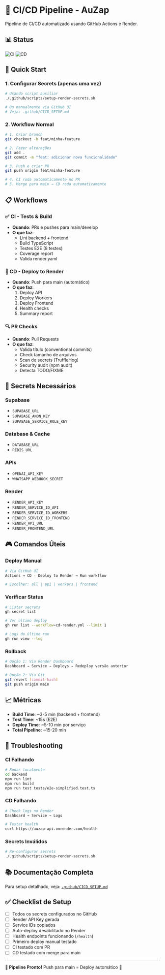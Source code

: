 # 🚀 CI/CD Pipeline - AuZap

Pipeline de CI/CD automatizado usando GitHub Actions e Render.

## 📊 Status

![CI](https://github.com/fellipesaraiva88/auzap-mvp/workflows/CI%20-%20Tests%20%26%20Build/badge.svg)
![CD](https://github.com/fellipesaraiva88/auzap-mvp/workflows/CD%20-%20Deploy%20to%20Render/badge.svg)

## 🎯 Quick Start

### 1. Configurar Secrets (apenas uma vez)

```bash
# Usando script auxiliar
./.github/scripts/setup-render-secrets.sh

# Ou manualmente via GitHub UI
# Veja: .github/CICD_SETUP.md
```

### 2. Workflow Normal

```bash
# 1. Criar branch
git checkout -b feat/minha-feature

# 2. Fazer alterações
git add .
git commit -m "feat: adicionar nova funcionalidade"

# 3. Push e criar PR
git push origin feat/minha-feature

# 4. CI roda automaticamente no PR
# 5. Merge para main → CD roda automaticamente
```

## 📋 Workflows

### ✅ CI - Tests & Build
- **Quando**: PRs e pushes para main/develop
- **O que faz**:
  - Lint backend + frontend
  - Build TypeScript
  - Testes E2E (8 testes)
  - Coverage report
  - Valida render.yaml

### 🚀 CD - Deploy to Render
- **Quando**: Push para main (automático)
- **O que faz**:
  1. Deploy API
  2. Deploy Workers
  3. Deploy Frontend
  4. Health checks
  5. Summary report

### 🔍 PR Checks
- **Quando**: Pull Requests
- **O que faz**:
  - Valida título (conventional commits)
  - Check tamanho de arquivos
  - Scan de secrets (TruffleHog)
  - Security audit (npm audit)
  - Detecta TODO/FIXME

## 🔐 Secrets Necessários

### Supabase
- `SUPABASE_URL`
- `SUPABASE_ANON_KEY`
- `SUPABASE_SERVICE_ROLE_KEY`

### Database & Cache
- `DATABASE_URL`
- `REDIS_URL`

### APIs
- `OPENAI_API_KEY`
- `WHATSAPP_WEBHOOK_SECRET`

### Render
- `RENDER_API_KEY`
- `RENDER_SERVICE_ID_API`
- `RENDER_SERVICE_ID_WORKERS`
- `RENDER_SERVICE_ID_FRONTEND`
- `RENDER_API_URL`
- `RENDER_FRONTEND_URL`

## 🎮 Comandos Úteis

### Deploy Manual
```bash
# Via GitHub UI
Actions → CD - Deploy to Render → Run workflow

# Escolher: all | api | workers | frontend
```

### Verificar Status
```bash
# Listar secrets
gh secret list

# Ver último deploy
gh run list --workflow=cd-render.yml --limit 1

# Logs do último run
gh run view --log
```

### Rollback
```bash
# Opção 1: Via Render Dashboard
Dashboard → Service → Deploys → Redeploy versão anterior

# Opção 2: Via Git
git revert [commit-hash]
git push origin main
```

## 📈 Métricas

- **Build Time**: ~3-5 min (backend + frontend)
- **Test Time**: ~15s (E2E)
- **Deploy Time**: ~5-10 min por serviço
- **Total Pipeline**: ~15-20 min

## 🔧 Troubleshooting

### CI Falhando
```bash
# Rodar localmente
cd backend
npm run lint
npm run build
npm run test tests/e2e-simplified.test.ts
```

### CD Falhando
```bash
# Check logs no Render
Dashboard → Service → Logs

# Testar health
curl https://auzap-api.onrender.com/health
```

### Secrets Inválidos
```bash
# Re-configurar secrets
./.github/scripts/setup-render-secrets.sh
```

## 📚 Documentação Completa

Para setup detalhado, veja: [`.github/CICD_SETUP.md`](.github/CICD_SETUP.md)

## ✅ Checklist de Setup

- [ ] Todos os secrets configurados no GitHub
- [ ] Render API Key gerada
- [ ] Service IDs copiados
- [ ] Auto-deploy desabilitado no Render
- [ ] Health endpoints funcionando (`/health`)
- [ ] Primeiro deploy manual testado
- [ ] CI testado com PR
- [ ] CD testado com merge para main

---

**🎉 Pipeline Pronto!** Push para main = Deploy automático 🚀
